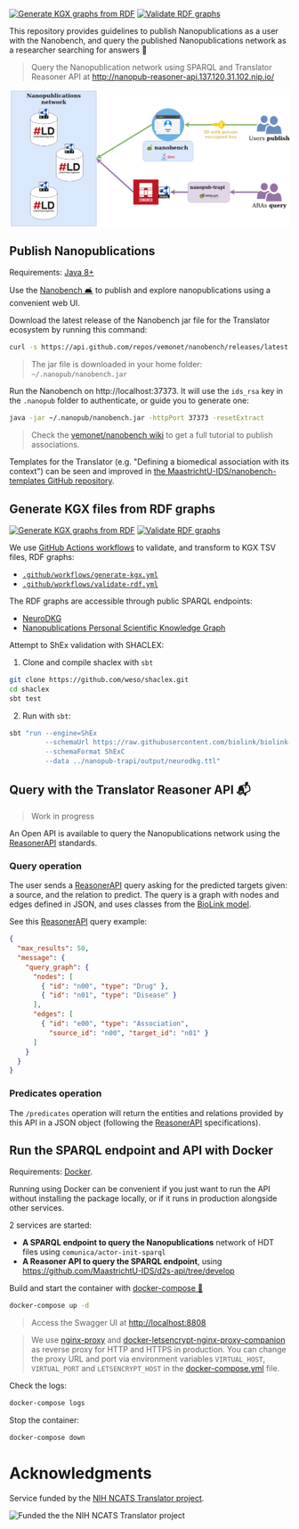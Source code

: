 [![Generate KGX graphs from RDF](https://github.com/MaastrichtU-IDS/nanopub-trapi/workflows/Generate%20KGX%20graphs%20from%20RDF/badge.svg)](https://github.com/MaastrichtU-IDS/nanopub-trapi/actions?query=workflow%3A%22Generate+KGX+graphs+from+RDF%22) [![Validate RDF graphs](https://github.com/MaastrichtU-IDS/nanopub-trapi/workflows/Validate%20RDF%20graphs/badge.svg)](https://github.com/MaastrichtU-IDS/nanopub-trapi/actions?query=workflow%3A%22Validate+RDF+graphs%22)

This repository provides guidelines to publish Nanopublications as a user with the Nanobench, and query the published Nanopublications network as a researcher searching for answers 💬

> Query the Nanopublication network using SPARQL and Translator Reasoner API at http://nanopub-reasoner-api.137.120.31.102.nip.io/ 

![PSKG](PSKG-knowledge_collaboratory.png)

## Publish Nanopublications

Requirements: [Java 8+](https://openjdk.java.net/install/)

Use the [Nanobench 🛋️](https://github.com/vemonet/nanobench) to publish and explore nanopublications using a convenient web UI.

Download the latest release of the Nanobench jar file for the Translator ecosystem by running this command:

```bash
curl -s https://api.github.com/repos/vemonet/nanobench/releases/latest | grep "browser_download_url.*.jar" | cut -d : -f 2,3 | tr -d \" | wget -O ~/.nanopub/nanobench.jar -i -
```

> The jar file is downloaded in your home folder: `~/.nanopub/nanobench.jar`

Run the Nanobench on http://localhost:37373. It will use the `ids_rsa` key in the `.nanopub` folder to authenticate, or guide you to generate one:

```bash
java -jar ~/.nanopub/nanobench.jar -httpPort 37373 -resetExtract
```

> Check the [vemonet/nanobench wiki](https://github.com/vemonet/nanobench/wiki/Add-an-evidence-to-an-association) to get a full tutorial to publish associations.

Templates for the Translator (e.g. "Defining a biomedical association with its context") can be seen and improved in [the MaastrichtU-IDS/nanobench-templates GitHub repository](https://github.com/MaastrichtU-IDS/nanobench-templates/tree/master/templates/translator).

## Generate KGX files from RDF graphs

[![Generate KGX graphs from RDF](https://github.com/MaastrichtU-IDS/nanopub-trapi/workflows/Generate%20KGX%20graphs%20from%20RDF/badge.svg)](https://github.com/MaastrichtU-IDS/nanopub-trapi/actions?query=workflow%3A%22Generate+KGX+graphs+from+RDF%22) [![Validate RDF graphs](https://github.com/MaastrichtU-IDS/nanopub-trapi/workflows/Validate%20RDF%20graphs/badge.svg)](https://github.com/MaastrichtU-IDS/nanopub-trapi/actions?query=workflow%3A%22Validate+RDF+graphs%22)

We use [GitHub Actions workflows](https://github.com/MaastrichtU-IDS/nanopub-trapi/tree/master/.github/workflows) to validate, and transform to KGX TSV files, RDF graphs:

* [`.github/workflows/generate-kgx.yml`](https://github.com/MaastrichtU-IDS/nanopub-trapi/blob/master/.github/workflows/generate-kgx.yml)
* [`.github/workflows/validate-rdf.yml`](https://github.com/MaastrichtU-IDS/nanopub-trapi/blob/master/.github/workflows/validate-rdf.yml)

The RDF graphs are accessible through public SPARQL endpoints:

* [NeuroDKG](https://graphdb.dumontierlab.com/repositories/NeuroDKG)
* [Nanopublications Personal Scientific Knowledge Graph](http://nanopub-sparql.137.120.31.102.nip.io/sparql)

Attempt to ShEx validation with SHACLEX:

1. Clone and compile shaclex with `sbt`

```bash
git clone https://github.com/weso/shaclex.git
cd shaclex
sbt test
```

2. Run with `sbt`:

```bash
sbt "run --engine=ShEx 
         --schemaUrl https://raw.githubusercontent.com/biolink/biolink-model/master/biolink-model.shex
         --schemaFormat ShExC 
         --data ../nanopub-trapi/output/neurodkg.ttl"
```

## Query with the Translator Reasoner API 📬

> Work in progress

An Open API is available to query the Nanopublications network using the [ReasonerAPI](https://github.com/NCATSTranslator/ReasonerAPI) standards.

### Query operation

The user sends a [ReasonerAPI](https://github.com/NCATSTranslator/ReasonerAPI) query asking for the predicted targets given: a source, and the relation to predict. The query is a graph with nodes and edges defined in JSON, and uses classes from the [BioLink model](https://biolink.github.io/biolink-model).

See this [ReasonerAPI](https://github.com/NCATSTranslator/ReasonerAPI) query example:

```json
{
  "max_results": 50,
  "message": {
    "query_graph": {
      "nodes": [
        { "id": "n00", "type": "Drug" },
        { "id": "n01", "type": "Disease" }
      ],
      "edges": [
        { "id": "e00", "type": "Association",
          "source_id": "n00", "target_id": "n01" }
      ]
    }
  }
}
```

### Predicates operation

The `/predicates` operation will return the entities and relations provided by this API in a JSON object (following the [ReasonerAPI](https://github.com/NCATSTranslator/ReasonerAPI) specifications).

## Run the SPARQL endpoint and API with Docker

Requirements: [Docker](https://docs.docker.com/get-docker/).

Running using Docker can be convenient if you just want to run the API without installing the package locally, or if it runs in production alongside other services.

2 services are started:

* **A SPARQL endpoint to query the Nanopublications** network of HDT files using `comunica/actor-init-sparql`
* **A Reasoner API to query the SPARQL endpoint**, using https://github.com/MaastrichtU-IDS/d2s-api/tree/develop

Build and start the container with [docker-compose 🐳](https://docs.docker.com/compose/)

```bash
docker-compose up -d
```

> Access the Swagger UI at [http://localhost:8808](http://localhost:8808)

> We use [nginx-proxy](https://github.com/nginx-proxy/nginx-proxy) and [docker-letsencrypt-nginx-proxy-companion](https://github.com/nginx-proxy/docker-letsencrypt-nginx-proxy-companion) as reverse proxy for HTTP and HTTPS in production. You can change the proxy URL and port via environment variables `VIRTUAL_HOST`, `VIRTUAL_PORT` and `LETSENCRYPT_HOST` in the [docker-compose.yml](https://github.com/MaastrichtU-IDS/nanopub-reasoner-api/blob/master/docker-compose.yml) file.

Check the logs:

```bash
docker-compose logs
```

Stop the container:

```bash
docker-compose down
```

# Acknowledgments

Service funded by the [NIH NCATS Translator project](https://ncats.nih.gov/translator/about). 

![Funded the the NIH NCATS Translator project](https://ncats.nih.gov/files/TranslatorGraphic2020_1100x420.jpg)